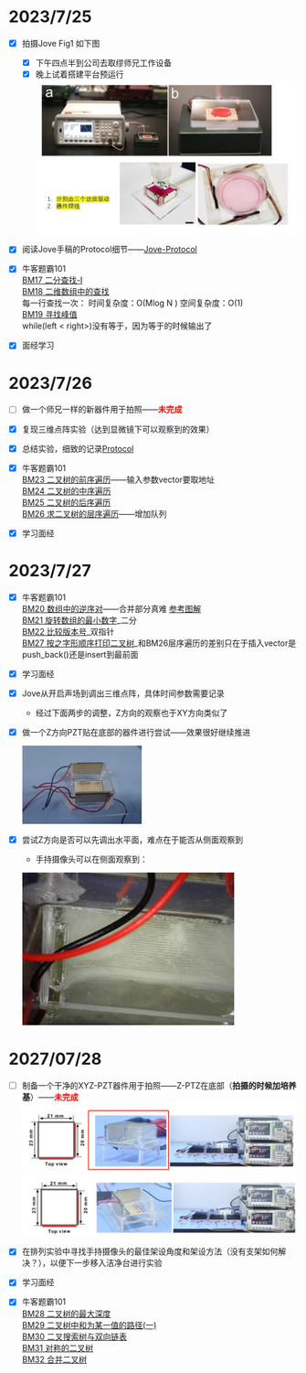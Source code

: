 # 2023/7/25

- [X] 拍摄Jove Fig1 如下图
  
  - [X] 下午四点半到公司去取缪师兄工作设备
  - [X] 晚上试着搭建平台预运行
  ![图 0](images/99d4be8de51c1398cfdd30d79f904422efeabf970b7b26339e196e338b9ac827.png)  

- [X] 阅读Jove手稿的Protocol细节——[Jove-Protocol](./文献笔记/Jove-Protocol.md)
- [X] 牛客题霸101  
[BM17 二分查找-I](https://www.nowcoder.com/practice/d3df40bd23594118b57554129cadf47b?tpId=295&tqId=1499549&ru=%2Fpractice%2Fabc3fe2ce8e146608e868a70efebf62e&qru=%2Fta%2Fformat-top101%2Fquestion-ranking&sourceUrl=%2Fexam%2Foj)  
[BM18 二维数组中的查找](https://www.nowcoder.com/practice/abc3fe2ce8e146608e868a70efebf62e?tpId=295&tqId=23256&ru=%2Fpractice%2Fabc3fe2ce8e146608e868a70efebf62e&qru=%2Fta%2Fformat-top101%2Fquestion-ranking&sourceUrl=%2Fexam%2Foj)  
    每一行查找一次：
    时间复杂度：O(Mlog N )
    空间复杂度：O(1)  
[BM19 寻找峰值](https://www.nowcoder.com/practice/fcf87540c4f347bcb4cf720b5b350c76?tpId=295&tqId=2227748&ru=/exam/oj&qru=/ta/format-top101/question-ranking&sourceUrl=%2Fexam%2Foj)  
while(left < right>)没有等于，因为等于的时候输出了

- [X] 面经学习  

# 2023/7/26

- [ ] 做一个师兄一样的新器件用于拍照——__<font color = red>未完成</font>__
  
- [X] 复现三维点阵实验（达到显微镜下可以观察到的效果）

- [X] 总结实验，细致的记录[Protocol](./文献笔记/Jove-Protocol.md)
  
- [X] 牛客题霸101  
[BM23 二叉树的前序遍历](https://www.nowcoder.com/practice/5e2135f4d2b14eb8a5b06fab4c938635?tpId=295&tqId=2291302&ru=/exam/oj&qru=/ta/format-top101/question-ranking&sourceUrl=%2Fexam%2Foj)——输入参数vector要取地址  
[BM24 二叉树的中序遍历](https://www.nowcoder.com/practice/0bf071c135e64ee2a027783b80bf781d?tpId=295&tags=&title=&difficulty=0&judgeStatus=0&rp=0&sourceUrl=%2Fexam%2Foj)  
[BM25 二叉树的后序遍历](https://www.nowcoder.com/practice/1291064f4d5d4bdeaefbf0dd47d78541?tpId=295&tqId=2291301&ru=/exam/oj&qru=/ta/format-top101/question-ranking&sourceUrl=%2Fexam%2Foj)  
[BM26 求二叉树的层序遍历](https://www.nowcoder.com/practice/04a5560e43e24e9db4595865dc9c63a3?tpId=295&tqId=644&ru=/exam/oj&qru=/ta/format-top101/question-ranking&sourceUrl=%2Fexam%2Foj)——增加队列
- [X] 学习面经

# 2023/7/27

- [X] 牛客题霸101   
[BM20 数组中的逆序对](https://www.nowcoder.com/practice/96bd6684e04a44eb80e6a68efc0ec6c5?tpId=295&tqId=23260&ru=/exam/oj&qru=/ta/format-top101/question-ranking&sourceUrl=%2Fexam%2Foj)——合并部分真难 [参考图解](https://leetcode.cn/problems/shu-zu-zhong-de-ni-xu-dui-lcof/solution/jian-zhi-offer-51-shu-zu-zhong-de-ni-xu-pvn2h/)  
[BM21 旋转数组的最小数字](https://www.nowcoder.com/practice/9f3231a991af4f55b95579b44b7a01ba?tpId=295&tqId=23269&ru=/exam/oj&qru=/ta/format-top101/question-ranking&sourceUrl=%2Fexam%2Foj)_二分  
[BM22 比较版本号](https://www.nowcoder.com/practice/2b317e02f14247a49ffdbdba315459e7?tpId=295&tqId=1024572&ru=/exam/oj&qru=/ta/format-top101/question-ranking&sourceUrl=%2Fexam%2Foj)_双指针  
[BM27 按之字形顺序打印二叉树](https://www.nowcoder.com/practice/91b69814117f4e8097390d107d2efbe0?tpId=295&tqId=23454&ru=/exam/oj&qru=/ta/format-top101/question-ranking&sourceUrl=%2Fexam%2Foj)_和BM26层序遍历的差别只在于插入vector是push_back()还是insert到最前面  

- [X] 学习面经

- [X] Jove从开启声场到调出三维点阵，具体时间参数需要记录  
  - 经过下面两步的调整，Z方向的观察也于XY方向类似了  


- [X] 做一个Z方向PZT贴在底部的器件进行尝试——效果很好继续推进

  ![图 6](images/22358b38ffb281dfe088a6f591f72a7c0aa9f3d70bb8725cc6a66dc05af632f8.png)  


- [X] 尝试Z方向是否可以先调出水平面，难点在于能否从侧面观察到   
  - 手持摄像头可以在侧面观察到：
  
  ![图 5](images/bf28c56453dbae13c71124215782c761f2234b4c72beda6d39949fd0b680f82f.png)  

  

# 2027/07/28

- [ ] 制备一个干净的XYZ-PZT器件用于拍照——Z-PTZ在底部（__拍摄的时候加培养基__）——__<font color = red>未完成</font>__
![图 7](images/02a01481eb2ad8d200598704f5a0f05eb693f4ea082f9f2e4ef59694cf60db1b.png)  
![图 8](images/a6e09a15c6ce2a516d26c8ee4c29f5cb80cc2d6e918cbfce68461f042d1ccd34.png)  

- [X] 在排列实验中寻找手持摄像头的最佳架设角度和架设方法（没有支架如何解决？），以便下一步移入洁净台进行实验

- [X] 学习面经  

- [X] 牛客题霸101  
[BM28 二叉树的最大深度](https://www.nowcoder.com/practice/8a2b2bf6c19b4f23a9bdb9b233eefa73?tpId=295&tqId=642&ru=/exam/oj&qru=/ta/format-top101/question-ranking&sourceUrl=%2Fexam%2Foj)  
[BM29 二叉树中和为某一值的路径(一)](loud.tencent.com/act/campus?fromSource=gwzcw.1293314.1293314.1293314&cps_key=d543d0ed22c1474aaa6949df3eba981a)  
[BM30 二叉搜索树与双向链表](https://www.nowcoder.com/practice/947f6eb80d944a84850b0538bf0ec3a5?tpId=295&tags=&title=&difficulty=0&judgeStatus=0&rp=0&sourceUrl=%2Fexam%2Foj)  
[BM31 对称的二叉树](https://www.nowcoder.com/practice/ff05d44dfdb04e1d83bdbdab320efbcb?tpId=295&tags=&title=&difficulty=0&judgeStatus=0&rp=0&sourceUrl=%2Fexam%2Foj)  
[BM32 合并二叉树](https://www.nowcoder.com/practice/7298353c24cc42e3bd5f0e0bd3d1d759?tpId=295&tqId=1025038&ru=/exam/oj&qru=/ta/format-top101/question-ranking&sourceUrl=%2Fexam%2Foj)  
